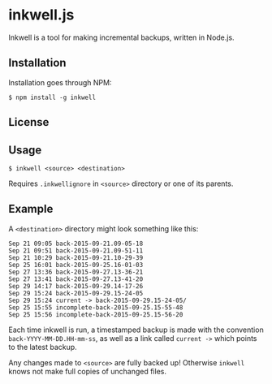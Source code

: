 # inkwell.js

Inkwell is a tool for making incremental backups, written in Node.js.

## Installation
Installation goes through NPM:
```
$ npm install -g inkwell
```
## License
## Usage

```
$ inkwell <source> <destination>
```
Requires `.inkwellignore` in `<source>` directory or one of its parents.
## Example

A `<destination>` directory might look something like this:
```
Sep 21 09:05 back-2015-09-21.09-05-18
Sep 21 09:51 back-2015-09-21.09-51-11
Sep 21 10:29 back-2015-09-21.10-29-39
Sep 25 16:01 back-2015-09-25.16-01-03
Sep 27 13:36 back-2015-09-27.13-36-21
Sep 27 13:41 back-2015-09-27.13-41-20
Sep 29 14:17 back-2015-09-29.14-17-26
Sep 29 15:24 back-2015-09-29.15-24-05
Sep 29 15:24 current -> back-2015-09-29.15-24-05/
Sep 25 15:55 incomplete-back-2015-09-25.15-55-48
Sep 25 15:56 incomplete-back-2015-09-25.15-56-20
```
Each time inkwell is run, a timestamped backup is made with the convention `back-YYYY-MM-DD.HH-mm-ss`, as well as a link called `current ->` which points to the latest backup.

Any changes made to `<source>` are fully backed up! Otherwise `inkwell` knows not make full copies of unchanged files.